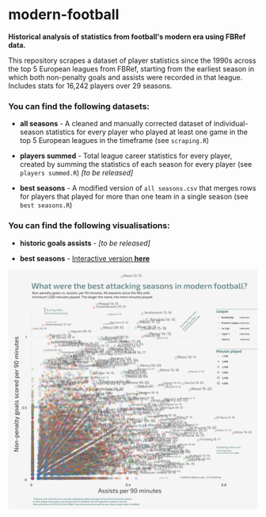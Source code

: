 # modern-football
**Historical analysis of statistics from football's modern era using FBRef data.**


This repository scrapes a dataset of player statistics since the 1990s across the top 5 European leagues from FBRef, starting from the earliest season in which both non-penalty goals and assists were recorded in that league. Includes stats for 16,242 players over 29 seasons.


### You can find the following datasets:

- **all seasons** - A cleaned and manually corrected dataset of individual-season statistics for every player who played at least one game in the top 5 European leagues in the timeframe (see `scraping.R`)

- **players summed** - Total league career statistics for every player, created by summing the statistics of each season for every player (see `players summed.R`) *[to be released]*

- **best seasons** - A modified version of `all seasons.csv` that merges rows for players that played for more than one team in a single season (see `best seasons.R`)

### You can find the following visualisations:

- **historic goals assists** - *[to be released]*

- **best seasons** - [Interactive version **here**](https://public.tableau.com/views/Bestattackingseasonsmodernfootball/Bestseasons?:language=en-GB&:display_count=n&:origin=viz_share_link&:device=desktop)

![best seasons viz](best%20seasons.png?raw=true)
